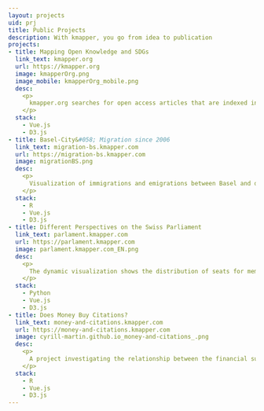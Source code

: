 ```yaml
---
layout: projects
uid: prj
title: Public Projects
description: With kmapper, you go from idea to publication
projects:
- title: Mapping Open Knowledge and SDGs 
  link_text: kmapper.org
  url: https://kmapper.org
  image: kmapperOrg.png
  image_mobile: kmapperOrg_mobile.png
  desc: 
    <p>
      kmapper.org searches for open access articles that are indexed in <a href="https://openalex.org/"" target="_blank">OpenAlex</a> and visualizes the results according to their relevance for the sustainable development goals (SDGs) and research fields.
    </p>
  stack:
    - Vue.js 
    - D3.js
- title: Basel-City&#058; Migration since 2006
  link_text: migration-bs.kmapper.com
  url: https://migration-bs.kmapper.com
  image: migrationBS.png
  desc:
    <p>
      Visualization of immigrations and emigrations between Basel and different parts of the world.
    </p>
  stack:
    - R 
    - Vue.js 
    - D3.js 
- title: Different Perspectives on the Swiss Parliament
  link_text: parlament.kmapper.com
  url: https://parlament.kmapper.com
  image: parlament.kmapper.com_EN.png
  desc: 
    <p>
      The dynamic visualization shows the distribution of seats for members of the Swiss parliament in relation to an additional feature.
    </p>
  stack: 
    - Python
    - Vue.js
    - D3.js
- title: Does Money Buy Citations?
  link_text: money-and-citations.kmapper.com
  url: https://money-and-citations.kmapper.com
  image: cyrill-martin.github.io_money-and-citations_.png
  desc: 
    <p>
      A project investigating the relationship between the financial support biomedical research projects receive and the number of citations their publications achieve.
    </p>
  stack: 
    - R
    - Vue.js
    - D3.js
---
```

